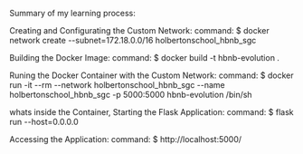Summary of my learning process:

Creating and Configurating the Custom Network:
command:
$ docker network create --subnet=172.18.0.0/16 holbertonschool_hbnb_sgc

Building the Docker Image:
command:
$ docker build -t hbnb-evolution .

Runing the Docker Container with the Custom Network:
command:
$ docker run -it --rm --network holbertonschool_hbnb_sgc --name holbertonschool_hbnb_sgc -p 5000:5000 hbnb-evolution /bin/sh

whats inside the Container, Starting the Flask Application:
command:
$ flask run --host=0.0.0.0

Accessing the Application:
command:
$ http://localhost:5000/
